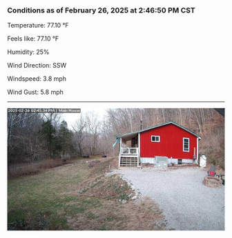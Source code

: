 ### Conditions as of February 26, 2025 at 2:46:50 PM CST 

Temperature: 77.10 &deg;F

Feels like: 77.10 &deg;F

Humidity: 25%

Wind Direction: SSW

Windspeed: 3.8 mph

Wind Gust: 5.8 mph

---

<img src="./images/latest.jpeg"/>

